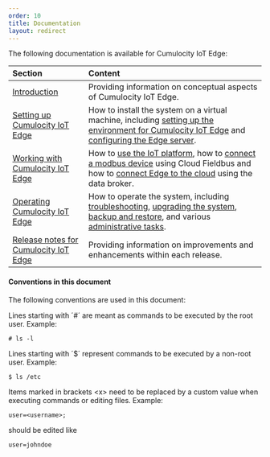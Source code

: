 ```yaml
---
order: 10
title: Documentation
layout: redirect
---
```


The following documentation is available for Cumulocity IoT Edge:

|Section|Content|
|:---|:---|
|[Introduction](/guides/edge/introduction)|Providing information on conceptual aspects of Cumulocity IoT Edge. 
|[Setting up Cumulocity IoT Edge](/guides/edge/installation)|How to install the system on a virtual machine, including [setting up the environment for Cumulocity IoT Edge](/guides/edge/installation#setting-up-the-environment) and [configuring the Edge server](/guides/edge/installation#configuration). 
|[Working with Cumulocity IoT Edge](/guides/edge/usage)|How to [use the IoT platform](/guides/edge/usage#iot-platform), how to [connect a modbus device](/guides/edge/usage#connecting-devices) using Cloud Fieldbus and how to [connect Edge to the cloud](/guides/edge/usage#connecting-cloud) using the data broker. 
|[Operating Cumulocity IoT Edge](/guides/edge/operation)|How to operate the system, including [troubleshooting](/guides/edge/operation#troubleshooting), [upgrading the system](/guides/edge/operation#update), [backup and restore](/guides/edge/operation#backup-restore), and various [administrative tasks](/guides/edge/operation#administration).
|[Release notes for Cumulocity IoT Edge](/guides/edge/release-notes)|Providing information on improvements and enhancements within each release.


#### Conventions in this document

The following conventions are used in this document:

Lines starting with ´#´ are meant as commands to be executed by the root user.  Example:

	# ls -l

Lines starting with ´&#36;´ represent commands to be executed by a non-root user. Example:
	
	$ ls /etc

Items marked in brackets &lt;x&gt; need to be replaced by a custom value when executing commands or editing files. Example:

	user=<username>;

should be edited like

	user=johndoe


